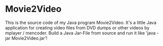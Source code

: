 # Movie2Video

This is the source code of my Java program Movie2Video. It's a little Java application for creating video files from DVD dumps or other videos by mplayer / mencoder. Build a Java Jar-File from source and run it like 'java -jar Movie2Video.jar'!
